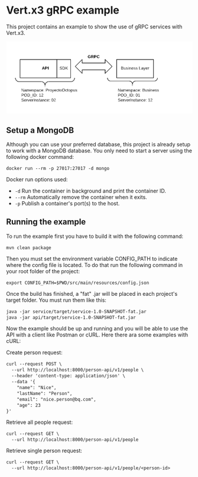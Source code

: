 # Vert.x3 gRPC example

This project contains an example to show the use of gRPC services with Vert.x3.

<img src="Diagram.png">

## Setup a MongoDB

Although you can use your preferred database, this project is already setup to
work with a MongoDB database. You only need to start a server using the following
docker command:

```
docker run --rm -p 27017:27017 -d mongo
``` 

Docker run options used:

- `-d` Run the container in background and print the container ID.
- `--rm` Automatically remove the container when it exits.
- `-p` Publish a container's port(s) to the host.


## Running the example

To run the example first you have to build it with the following command:

```
mvn clean package
```

Then you must set the environment variable CONFIG_PATH to indicate where the config file 
is located. To do that run the following command in your root folder of the project:

```
export CONFIG_PATH=$PWD/src/main/resources/config.json
```

Once the build has finished, a "fat" .jar will be placed in each project's target
folder. You must run them like this:

```
java -jar service/target/service-1.0-SNAPSHOT-fat.jar
java -jar api/target/service-1.0-SNAPSHOT-fat.jar
```

Now the example should be up and running and you will be able to use the API with a 
client like Postman or cURL. Here there ara some examples with cURL:

Create person request:
```
curl --request POST \
  --url http://localhost:8000/person-api/v1/people \
  --header 'content-type: application/json' \
  --data '{
	"name": "Nice",
	"lastName": "Person",
	"email": "nice.person@bq.com",
	"age": 23
}'
```

Retrieve all people request:
```
curl --request GET \
  --url http://localhost:8000/person-api/v1/people
```

Retrieve single person request:
```
curl --request GET \
  --url http://localhost:8000/person-api/v1/people/<person-id>
```
